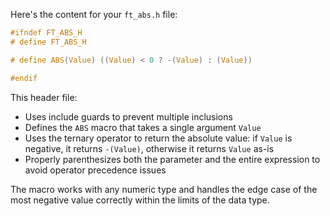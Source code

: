 Here's the content for your `ft_abs.h` file:

```c
#ifndef FT_ABS_H
# define FT_ABS_H

# define ABS(Value) ((Value) < 0 ? -(Value) : (Value))

#endif
```

This header file:
- Uses include guards to prevent multiple inclusions
- Defines the `ABS` macro that takes a single argument `Value`
- Uses the ternary operator to return the absolute value: if `Value` is negative, it returns `-(Value)`, otherwise it returns `Value` as-is
- Properly parenthesizes both the parameter and the entire expression to avoid operator precedence issues

The macro works with any numeric type and handles the edge case of the most negative value correctly within the limits of the data type.

